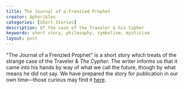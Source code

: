 ```yaml
---
title: The Journal of a Frenzied Prophet
creator: Aphorikles
categories: [Short-Stories]
description: Of the case of the Traveler & his Cypher
keywords: short story, philosophy, symbolism, mysticism
layout: post
---
```


"The Journal of a Frenzied Prophet" is a short story which treats of the strange case of the Traveler & *The Cypher*. The writer informs us that it came into his hands by way of what we call the future, though by what means he did not say. We have prepared the story for publication in our own time—those curious may find it <a href="https://firebasestorage.googleapis.com/v0/b/perceptua-b6ea3.appspot.com/o/public%2FThe%20Journal%20of%20a%20Frenzied%20Prophet.pdf?alt=media&token=e404730e-16a8-48de-9b7e-b7122a40a1c8" target="_blank">here</a>.
